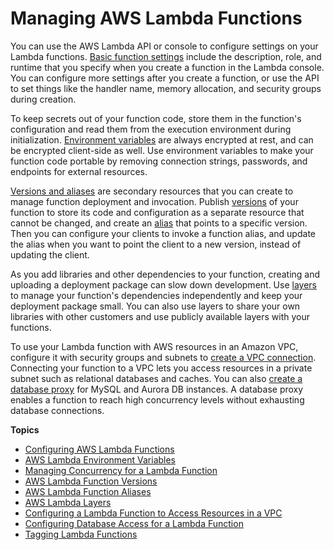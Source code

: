 # Managing AWS Lambda Functions<a name="lambda-functions"></a>

You can use the AWS Lambda API or console to configure settings on your Lambda functions\. [Basic function settings](resource-model.md) include the description, role, and runtime that you specify when you create a function in the Lambda console\. You can configure more settings after you create a function, or use the API to set things like the handler name, memory allocation, and security groups during creation\.

To keep secrets out of your function code, store them in the function's configuration and read them from the execution environment during initialization\. [Environment variables](configuration-envvars.md) are always encrypted at rest, and can be encrypted client\-side as well\. Use environment variables to make your function code portable by removing connection strings, passwords, and endpoints for external resources\.

[Versions and aliases](configuration-versions.md) are secondary resources that you can create to manage function deployment and invocation\. Publish [versions](configuration-versions.md) of your function to store its code and configuration as a separate resource that cannot be changed, and create an [alias](configuration-aliases.md) that points to a specific version\. Then you can configure your clients to invoke a function alias, and update the alias when you want to point the client to a new version, instead of updating the client\.

As you add libraries and other dependencies to your function, creating and uploading a deployment package can slow down development\. Use [layers](configuration-layers.md) to manage your function's dependencies independently and keep your deployment package small\. You can also use layers to share your own libraries with other customers and use publicly available layers with your functions\.

To use your Lambda function with AWS resources in an Amazon VPC, configure it with security groups and subnets to [create a VPC connection](configuration-vpc.md)\. Connecting your function to a VPC lets you access resources in a private subnet such as relational databases and caches\. You can also [create a database proxy](configuration-database.md) for MySQL and Aurora DB instances\. A database proxy enables a function to reach high concurrency levels without exhausting database connections\.

**Topics**
+ [Configuring AWS Lambda Functions](resource-model.md)
+ [AWS Lambda Environment Variables](configuration-envvars.md)
+ [Managing Concurrency for a Lambda Function](configuration-concurrency.md)
+ [AWS Lambda Function Versions](configuration-versions.md)
+ [AWS Lambda Function Aliases](configuration-aliases.md)
+ [AWS Lambda Layers](configuration-layers.md)
+ [Configuring a Lambda Function to Access Resources in a VPC](configuration-vpc.md)
+ [Configuring Database Access for a Lambda Function](configuration-database.md)
+ [Tagging Lambda Functions](tagging.md)